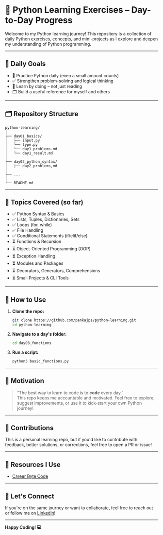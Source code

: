 # 🐍 Python Learning Exercises – Day-to-Day Progress

Welcome to my Python learning journey!
This repository is a collection of daily Python exercises, concepts, and mini-projects as I explore and deepen my understanding of Python programming.

---

## 📅 Daily Goals

- 🔁 Practice Python daily (even a small amount counts)
- ✅ Strengthen problem-solving and logical thinking
- 🧠 Learn by doing – not just reading
- 🗂️ Build a useful reference for myself and others

---

## 🗂️ Repository Structure

```
python-learning/
│
├── day01_basics/
│   ├── input.py
│   └── type.py
│   └── day1_problems.md
│   └── day1_result.md
│
├── day02_python_syntax/
│   ├── day2_problems,md
│
├── ...
│
└── README.md
```

---

## 🧬 Topics Covered (so far)

- ✅ Python Syntax & Basics  
- ✅ Lists, Tuples, Dictionaries, Sets  
- ✅ Loops (for, while)  
- ✅ File Handling  
- ✅ Conditional Statements (if/elif/else)  
- ⏳ Functions & Recursion  
- ⏳ Object-Oriented Programming (OOP)  
- ⏳ Exception Handling  
- ⏳ Modules and Packages  
- ⏳ Decorators, Generators, Comprehensions  
- ⏳ Small Projects & CLI Tools

---

## 📖 How to Use

1. **Clone the repo:**
   ```bash
   git clone https://github.com/pankajps/python-learning.git
   cd python-learning
   ```

2. **Navigate to a day's folder:**
   ```bash
   cd day03_functions
   ```

3. **Run a script:**
   ```bash
   python3 basic_functions.py
   ```

---

## 🎯 Motivation

> “The best way to learn to code is to **code** every day.”  
This repo keeps me accountable and motivated. Feel free to explore, suggest improvements, or use it to kick-start your own Python journey!

---

## 🤝 Contributions

This is a personal learning repo, but if you'd like to contribute with feedback, better solutions, or corrections, feel free to open a PR or issue!

---

## 📌 Resources I Use

- [Career Byte Code](https://careerbytecode.substack.com/)

---

## 🌟 Let's Connect

If you're on the same journey or want to collaborate, feel free to reach out or follow me on [LinkedIn](https://www.linkedin.com/in/pankajpratapsingh)!

---

**Happy Coding! 💻**

